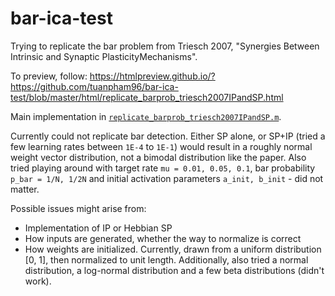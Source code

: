 # bar-ica-test

Trying to replicate the bar problem from Triesch 2007, "Synergies Between Intrinsic and Synaptic PlasticityMechanisms".

To preview, follow: <https://htmlpreview.github.io/?https://github.com/tuanpham96/bar-ica-test/blob/master/html/replicate_barprob_triesch2007IPandSP.html>

Main implementation in [`replicate_barprob_triesch2007IPandSP.m`](/replicate_barprob_triesch2007IPandSP.m).

Currently could not replicate bar detection. Either SP alone, or SP+IP (tried a few learning rates between `1E-4` to `1E-1`) would result in a roughly normal weight vector distribution, not a bimodal distribution like the paper. Also tried playing around with target rate `mu = 0.01, 0.05, 0.1`, bar probability `p_bar = 1/N, 1/2N` and initial activation parameters `a_init, b_init` - did not matter.

Possible issues might arise from:

- Implementation of IP or Hebbian SP
- How inputs are generated, whether the way to normalize is correct
- How weights are initialized. Currently, drawn from a uniform distribution [0, 1], then normalized to unit length. Additionally, also tried a normal distribution, a log-normal distribution and a few beta distributions (didn't work).
